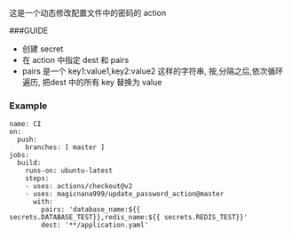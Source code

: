 ####
这是一个动态修改配置文件中的密码的 action


###GUIDE

* 创建 secret
* 在 action 中指定 dest 和 pairs
* pairs 是一个 key1:value1,key2:value2 这样的字符串, 按,分隔之后,依次循环遍历, 把dest 中的所有 key 替换为 value


### Example
```$xslt
name: CI
on:
  push:
    branches: [ master ]
jobs:
  build:
    runs-on: ubuntu-latest
    steps:
    - uses: actions/checkout@v2
    - uses: magicnana999/update_password_action@master
      with:
        pairs: 'database_name:${{ secrets.DATABASE_TEST}},redis_name:${{ secrets.REDIS_TEST}}'
        dest: '**/application.yaml'
```


